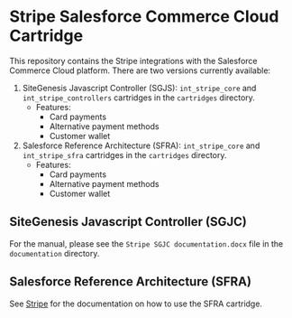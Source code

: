 # Stripe Salesforce Commerce Cloud Cartridge

This repository contains the Stripe integrations with the Salesforce Commerce Cloud platform. There are two versions currently available:

1. SiteGenesis Javascript Controller (SGJS): `int_stripe_core` and `int_stripe_controllers` cartridges in the `cartridges` directory.
    * Features:
      * Card payments
      * Alternative payment methods
      * Customer wallet
2. Salesforce Reference Architecture (SFRA): `int_stripe_core` and `int_stripe_sfra` cartridges in the `cartridges` directory.
    * Features:
      * Card payments
      * Alternative payment methods
      * Customer wallet
    

## SiteGenesis Javascript Controller (SGJC)

For the manual, please see the `Stripe SGJC documentation.docx` file in the `documentation` directory.


## Salesforce Reference Architecture (SFRA)

See [Stripe](Stripe.md) for the documentation on how to use the SFRA cartridge.